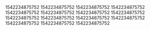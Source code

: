 1542234875752
1542234875752
1542234875752
1542234875752
1542234875752
1542234875752
1542234875752
1542234875752
1542234875752
1542234875752
1542234875752
1542234875752
1542234875752
1542234875752
1542234875752